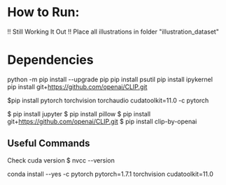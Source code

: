 # How to Run:
!! Still Working It Out !!
Place all illustrations in folder "illustration_dataset"

# Dependencies
python -m pip install --upgrade pip
pip install psutil
pip install ipykernel     
pip install git+https://github.com/openai/CLIP.git


$pip install pytorch torchvision torchaudio cudatoolkit=11.0 -c pytorch

$ pip install jupyter
$ pip install pillow
$ pip install git+https://github.com/openai/CLIP.git
$ pip install clip-by-openai

## Useful Commands
Check cuda version $ nvcc --version

conda install --yes -c pytorch pytorch=1.7.1 torchvision cudatoolkit=11.0